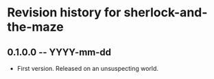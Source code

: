 # Revision history for sherlock-and-the-maze

## 0.1.0.0 -- YYYY-mm-dd

* First version. Released on an unsuspecting world.
